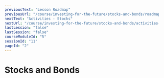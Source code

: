 ```yaml
---
previousText: "Lesson Roadmap"
previousUrl: "/course/investing-for-the-future/stocks-and-bonds/roadmap"
nextText: "Activities - Stocks"
nextUrl: "/course/investing-for-the-future/stocks-and-bonds/activities-stocks"
lastLession: "false"
lastSession: "false"
courseModuleId: "5"
sessionId: "11"
pageId: "2"
---
```



# Stocks and Bonds

<sparkle-animation-player src="./animation1/m4l3_part1.js" composition="6F53CC10F2C81940927BA93AF8372292"></sparkle-animation-player>
